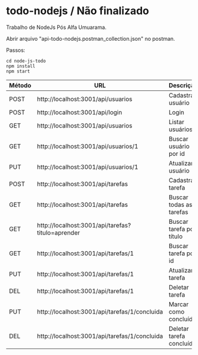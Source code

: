 # todo-nodejs / Não finalizado
Trabalho de NodeJs Pós Alfa Umuarama.

Abrir arquivo "api-todo-nodejs.postman_collection.json" no postman.

Passos:
```
cd node-js-todo
npm install
npm start
```

Método  |    URL                                                |   Descrição
--------|-------------------------------------------------------|-----------------------------
POST    |   http://localhost:3001/api/usuarios                  |   Cadastrar usuário
POST    |   http://localhost:3001/api/login                     |   Login
GET     |   http://localhost:3001/api/usuarios                  |   Listar usuários
GET     |   http://localhost:3001/api/usuarios/1                |   Buscar usuário por id
PUT     |   http://localhost:3001/api/usuarios/1                |   Atualizar usuário
POST    |   http://localhost:3001/api/tarefas                   |   Cadastrar tarefa
GET     |   http://localhost:3001/api/tarefas                   |   Buscar todas as tarefas
GET     |   http://localhost:3001/api/tarefas?titulo=aprender   |   Buscar tarefa por título
GET     |   http://localhost:3001/api/tarefas/1                 |   Buscar tarefa por id
PUT     |   http://localhost:3001/api/tarefas/1                 |   Atualizar tarefa
DEL     |   http://localhost:3001/api/tarefas/1                 |   Deletar tarefa
PUT     |   http://localhost:3001/api/tarefas/1/concluida       |   Marcar como concluída
DEL     |   http://localhost:3001/api/tarefas/1/concluida       |   Deletar tarefa concluída
